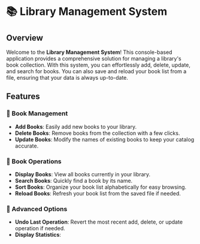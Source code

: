 # 📚 Library Management System

## Overview

Welcome to the **Library Management System**! This console-based application provides a comprehensive solution for managing a library's book collection. With this system, you can effortlessly add, delete, update, and search for books. You can also save and reload your book list from a file, ensuring that your data is always up-to-date.

## Features

### 📖 Book Management
- **Add Books**: Easily add new books to your library.
- **Delete Books**: Remove books from the collection with a few clicks.
- **Update Books**: Modify the names of existing books to keep your catalog accurate.

### 📑 Book Operations
- **Display Books**: View all books currently in your library.
- **Search Books**: Quickly find a book by its name.
- **Sort Books**: Organize your book list alphabetically for easy browsing.
- **Reload Books**: Refresh your book list from the saved file if needed.

### 🔄 Advanced Options
- **Undo Last Operation**: Revert the most recent add, delete, or update operation if needed.
- **Display Statistics**: 